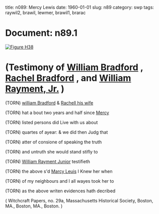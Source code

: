 title: n089: Mercy Lewis
date: 1960-01-01
slug: n89
category: swp
tags: raywil2, brawil, lewmer, brawil1, brarac




# Document: n89.1

<a href="archives/MassHist/large/H38.jpg" class="jqueryLightbox">![Figure H38](archives/MassHist/gifs/H38.gif)</a>

# (Testimony of [William Bradford](/tag/brawil.html) , [Rachel Bradford](/tag/brarac.html) , and [William Rayment, Jr.](/tag/raywil2.html) )

(TORN) [william Bradford](/tag/brawil1.html) & [Rachell his wife](/tag/brarac.html)

(TORN) hat a bout two years and half since [Mercy](/tag/lewmer.html)

(TORN) listed persons did Live with us about 

(TORN) quartes of ayear: & we did then Judg that 

(TORN) atter of consione of speaking the truth 

(TORN) and untruth she would stand stifly to 

(TORN) [William Rayment Junior](/tag/raywil2.html) testifieth

(TORN) the above s'd [Marcy Leuis](/tag/lewmer.html) I Knew her when

(TORN) of my neighbours and I all wayes took her to 

(TORN) as the above writen evidences hath decribed 

( Witchcraft Papers, no. 29a, Massachusetts Historical Society, Boston, MA., Boston, MA., Boston. )
